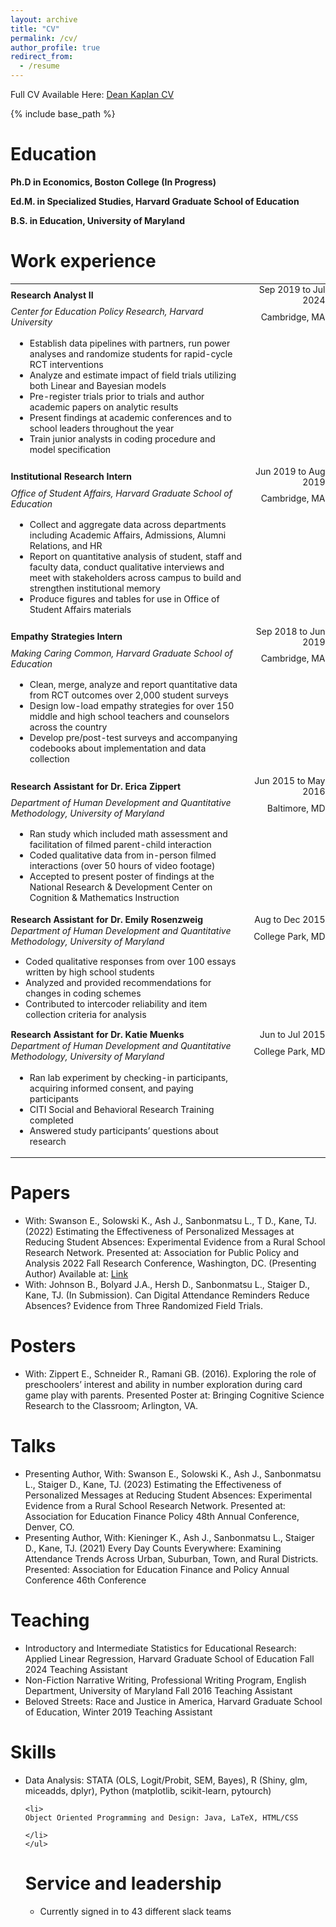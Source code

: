 ```yaml
---
layout: archive
title: "CV"
permalink: /cv/
author_profile: true
redirect_from:
  - /resume
---
```


Full CV Available Here:
<a href= "https://drive.google.com/file/d/1j-FDBipzuNPGGxxTFywek8hvU_pWVPM9/view?usp=share_link" target="_blank">Dean Kaplan CV</a> 

{% include base_path %}

Education
======

<b>Ph.D in Economics, Boston College (In Progress) </b>

<b>Ed.M. in Specialized Studies, Harvard Graduate School of Education </b>

<b>B.S. in Education, University of Maryland </b>

Work experience
======

<table style="border: none; width: 100%; table-layout: auto;font-size:100%">
  <tr>
    <td style="text-align: left; border: none; padding: .5px;border-spacing
:.5px;"><b> Research Analyst II</b></td>
    <td style="text-align: right; border: none; padding: .5px;border-spacing
:.5px;">Sep 2019 to Jul 2024</td>

  <tr>
    <td style="text-align: left;  border: none; padding: .5px;border-spacing
:.5px;"><i>Center for Education Policy Research, Harvard University</i></td>
    <td style="text-align: right;  border: none; padding: .5px;border-spacing
:.5px;">Cambridge, MA</td>
  </tr>
  <tr>
    <td style="text-align: left; border: none;width: 75%;"> 
    <ul> 
    <li>
    Establish data pipelines with partners, run power analyses and randomize students for rapid-cycle RCT interventions
    </li>
     <li>
    Analyze and estimate impact of field trials utilizing both Linear and Bayesian models
    </li> 
  <li>  
  Pre-register trials prior to trials and author academic papers on analytic results 
   </li> 
   <li> 
   Present findings at academic conferences and to school leaders throughout the year
   </li> 
   
   <li> 
   Train junior analysts in coding procedure and model specification 
   </li> 
   </ul> 
     </td> 
  </tr>
  <tr>
    <td style="text-align: left; border: none; padding: .5px;border-spacing
:.5px;"><b>Institutional Research Intern</b></td>
    <td style="text-align: right;  border: none; padding: .5px;border-spacing
:.5px;">Jun 2019 to Aug 2019</td>
  </tr>
  <tr>
    <td style="text-align: left;  border: none; padding: .5px;border-spacing
:.5px;"><i>Office of Student Affairs, Harvard Graduate School of Education</i></td>
    <td style="text-align: right;  border: none; padding: .5px;border-spacing
:.5px;">Cambridge, MA</td>
  </tr>
  <tr>
  <td style="text-align: left; border: none;"> 
    <ul> 
    <li>
     Collect and aggregate data across departments including Academic Affairs, Admissions, Alumni Relations, and HR
    </li>
     <li>
   Report on quantitative analysis of student, staff and faculty data, conduct qualitative interviews and meet with stakeholders across campus to build and strengthen institutional memory
    </li> 
  <li>  
  Produce figures and tables for use in Office of Student Affairs materials
   </li> 
   </ul> 
     </td> 
  </tr>
    <td style="text-align: left;  border: none; padding: .5px;border-spacing
:.5px;"><b>Empathy Strategies Intern</b></td>
    <td style="text-align: right;  border: none; padding: .5px;border-spacing
:.5px;">Sep 2018 to Jun 2019</td>
  </tr>
  <tr>
    <td style="text-align: left;  border: none; padding: .5px;border-spacing
:.5px;"><i>Making Caring Common, Harvard Graduate School of Education</i></td>
    <td style="text-align: right;  border: none; padding: .5px;border-spacing
:.5px;">Cambridge, MA</td>
  </tr>
  <tr>
  <td style="text-align: left; border: none;"> 
    <ul> 
    <li>
Clean, merge, analyze and report quantitative data from RCT outcomes over 2,000 student surveys
    </li>
     <li>
Design low-load empathy strategies for over 150 middle and high school teachers and counselors across the country
    </li> 
  <li>  
  Develop pre/post-test surveys and accompanying codebooks about implementation and data collection
   </li> 
   </ul> 
     </td> 
  </tr>
  <tr>
    <td style="text-align: left;border: none; padding: .5px;border-spacing
:.5px;"><b>Research Assistant for Dr. Erica Zippert</b></td>
    <td style="text-align: right; border: none; padding: .5px;border-spacing
:.5px;">Jun 2015 to May 2016</td>
  </tr>
  <tr>
    <td style="text-align: left; border: none; padding: .5px;border-spacing
:.5px;"><i>Department of Human Development and Quantitative Methodology, University of Maryland</i></td>
    <td style="text-align: right; border: none; padding: .5px;border-spacing
:.5px;">Baltimore, MD</td>
  </tr>
  <tr>
  <td style="text-align: left; border: none;"> 
    <ul> 
    <li>
Ran study which included math assessment and facilitation of filmed parent-child interaction
    </li>
     <li>
Coded qualitative data from in-person filmed interactions (over 50 hours of video footage)
    </li> 
  <li>  
  Accepted to present poster of findings at the National Research & Development Center on Cognition & Mathematics Instruction
   </li> 
   </ul> 
     </td> 
  </tr>
  <tr>
    <td style="text-align: left; border: none; padding: .5px;border-spacing
:.5px;"><b>Research Assistant for Dr. Emily Rosenzweig</b></td>
    <td style="text-align: right; border: none; padding: .5px;border-spacing
:.5px;">Aug to Dec 2015</td>
  </tr>
  <tr>
    <td style="text-align: left; border: none; padding: .5px;border-spacing
:.5px;"><i>Department of Human Development and Quantitative Methodology, University of Maryland</i></td>
    <td style="text-align: right; border: none; padding: .5px;border-spacing
:.5px;">College Park, MD</td>
  </tr>
   <tr>
  <td style="text-align: left; border: none; padding: .5px;border-spacing
:.5px;"> 
    <ul> 
    <li>
Coded qualitative responses from over 100 essays written by high school students
    </li>
     <li>
Analyzed and provided recommendations for changes in coding schemes
    </li> 
  <li>  
  Contributed to intercoder reliability and item collection criteria for analysis
   </li> 
   </ul> 
     </td> 
  </tr>
  <tr>
    <td style="text-align: left; border: none; padding: .5px;border-spacing
:.5px;"><b>Research Assistant for Dr. Katie Muenks</b></td>
    <td style="text-align: right; border: none; padding: .5px;border-spacing
:.5px;">Jun to Jul 2015</td>
  </tr>
  <tr>
    <td style="text-align: left; border: none; padding: .5px;border-spacing
:.5px;"><i>Department of Human Development and Quantitative Methodology, University of Maryland</i></td>
    <td style="text-align: right; border: none; padding: .5px;border-spacing
:.5px;">College Park, MD</td>
  </tr>
   <tr>
  <td style="text-align: left; border: none;"> 
    <ul> 
    <li>
Ran lab experiment by checking-in participants, acquiring informed consent, and paying participants
    </li>
     <li>
CITI Social and Behavioral Research Training completed
    </li> 
  <li>  
  Answered study participants’ questions about research
   </li> 
   </ul> 
     </td> 
  </tr>
</table>
  
Papers
======
<ul> 
    <li>
With: Swanson E., Solowski K., Ash J., Sanbonmatsu L., T D., Kane, TJ. (2022) Estimating the Effectiveness of Personalized Messages at Reducing Student Absences: Experimental Evidence from a Rural School Research Network. Presented at: Association for Public Policy and Analysis 2022 Fall Research Conference, Washington, DC. (Presenting Author) Available at: <a href= "https://appam.confex.com/appam/2022/meetingapp.cgi/Paper/45247" target="_blank">Link</a>

</li>
 <li>
With: Johnson B., Bolyard J.A., Hersh D., Sanbonmatsu L., Staiger D., Kane, TJ. (In Submission). Can Digital Attendance Reminders Reduce Absences? Evidence from Three Randomized Field Trials. 
</li>
</ul>


Posters
======
<ul> 
    <li>
With: Zippert E., Schneider R., Ramani GB. (2016). Exploring the role of preschoolers’ interest and ability in number exploration during card game play with parents. Presented Poster at: Bringing Cognitive Science Research to the Classroom; Arlington, VA.
</li>
</ul>
  
Talks
======
<ul> 
    <li>
Presenting Author, With: Swanson E., Solowski K., Ash J., Sanbonmatsu L., Staiger D., Kane, TJ. (2023) Estimating the Effectiveness of Personalized Messages at Reducing Student Absences: Experimental Evidence from a Rural School Research Network. Presented at: Association for Education Finance Policy 48th Annual Conference, Denver, CO.
</li>
    <li>
Presenting Author, With: Kieninger K., Ash J., Sanbonmatsu L., Staiger D., Kane, TJ. (2021) Every Day Counts Everywhere: Examining Attendance Trends Across Urban, Suburban, Town, and Rural Districts. Presented: Association for Education Finance and Policy Annual Conference 46th Conference
 </li>
</ul> 
   
Teaching
======
<ul> 
 <li>
Introductory and Intermediate Statistics for Educational Research: Applied Linear Regression, Harvard Graduate School of Education     Fall 2024
Teaching Assistant
</li>
 <li>
Non-Fiction Narrative Writing, Professional Writing Program, English Department, University of Maryland      Fall 2016
Teaching Assistant
</li>
 <li>
Beloved Streets: Race and Justice in America, Harvard Graduate School of Education, Winter 2019
Teaching Assistant
  </li>
 </ul>
 
 Skills
======
<ul> 
    <li>

Data Analysis: STATA (OLS, Logit/Probit, SEM, Bayes), R (Shiny, glm, miceadds, dplyr), Python (matplotlib, scikit-learn, pytourch)
    </li>
    
    <li>
    Object Oriented Programming and Design: Java, LaTeX, HTML/CSS
 
    </li>
    </ul>


Service and leadership
======
<ul> 
 <li>
Currently signed in to 43 different slack teams
 </li>
</ul> 
